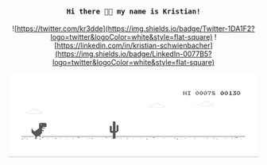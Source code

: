 <h4 align="center"><samp> Hi there 👋🏾  my name is Kristian! </samp></h4>
<div align="center">
  
![https://twitter.com/kr3dde](https://img.shields.io/badge/Twitter-1DA1F2?logo=twitter&logoColor=white&style=flat-square)
![https://linkedin.com/in/kristian-schwienbacher](https://img.shields.io/badge/LinkedIn-0077B5?logo=twitter&logoColor=white&style=flat-square)
  
</div>

![image](https://github.com/kredde/kredde/blob/master/dino.gif)

<!--  <h5>languages</h5>

![](https://img.shields.io/badge/JavaScript-fcdc00?logo=javascript&logoColor=black&style=flat-square)
![](https://img.shields.io/badge/TypeScript-3178c6?logo=typescript&logoColor=white&style=flat-square)
![](https://img.shields.io/badge/Python-2b5b84?logo=python&logoColor=white&style=flat-square) 

<h5>backend</h5>

![](https://img.shields.io/badge/NestJS-ea2845?logo=nestjs&logoColor=white&style=flat-square) 
![](https://img.shields.io/badge/FastAPI-009485?logo=fastapi&logoColor=white&style=flat-square) 
![](https://img.shields.io/badge/PostgreSQL-336791?logo=postgresql&logoColor=white&style=flat-square) 
![](https://img.shields.io/badge/MySQL-f29221?logo=mysql&logoColor=white&style=flat-square) 

<h5>frontend</h5>

![](https://img.shields.io/badge/React-61dafb?logo=react&logoColor=282c34&style=flat-square)
![](https://img.shields.io/badge/Next.js-black?style=flat-square)
![](https://img.shields.io/badge/Ember-e95223?style=flat-square)

<h5>ml & dl</h5>

![](https://img.shields.io/badge/PyTorch-ee4c2c?logo=pytorch&logoColor=white&style=flat-square) 
![](https://img.shields.io/badge/Tensorflow-ff6f00?logo=tensorflow&logoColor=white&style=flat-square)
![](https://img.shields.io/badge/Pandas-30799C?logo=pandas&logoColor=white&style=flat-square)
![](https://img.shields.io/badge/ScikitLearn-30799C?logo=scikitlearn&logoColor=white&style=flat-square) -->


